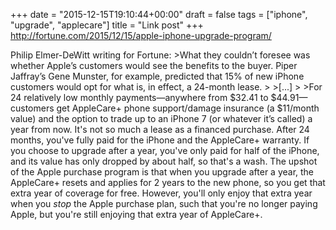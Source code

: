 +++
date = "2015-12-15T19:10:44+00:00"
draft = false
tags = ["iphone", "upgrade", "applecare"]
title = "Link post"
+++
http://fortune.com/2015/12/15/apple-iphone-upgrade-program/

Philip Elmer-DeWitt writing for Fortune: >What they couldn’t foresee was whether Apple’s customers would see the benefits to the buyer. Piper Jaffray’s Gene Munster, for example, predicted that 15% of new iPhone customers would opt for what is, in effect, a 24-month lease. > >[...] > >For 24 relatively low monthly payments—anywhere from $32.41 to $44.91—customers get AppleCare+ phone support/damage insurance (a $11/month value) and the option to trade up to an iPhone 7 (or whatever it’s called) a year from now. It's not so much a lease as a financed purchase. After 24 months, you've fully paid for the iPhone and the AppleCare+ warranty. If you choose to upgrade after a year, you've only paid for half of the iPhone, and its value has only dropped by about half, so that's a wash. The upshot of the Apple purchase program is that when you upgrade after a year, the AppleCare+ resets and applies for 2 years to the new phone, so you get that extra year of coverage for free. However, you'll only enjoy that extra year when you *stop* the Apple purchase plan, such that you're no longer paying Apple, but you're still enjoying that extra year of AppleCare+.
